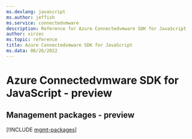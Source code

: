 ```yaml
---
ms.devlang: javascript
ms.author: jeffish
ms.service: connectedvmware
description: Reference for Azure Connectedvmware SDK for JavaScript
author: xirzec
ms.topic: reference
title: Azure Connectedvmware SDK for JavaScript
ms.data: 08/26/2022
---
```

# Azure Connectedvmware SDK for JavaScript - preview

## Management packages - preview
[!INCLUDE [mgmt-packages](connectedvmware-mgmt-index.md)]